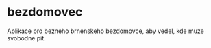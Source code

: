 bezdomovec
==========

Aplikace pro bezneho brnenskeho bezdomovce, aby vedel, kde muze svobodne pit.
